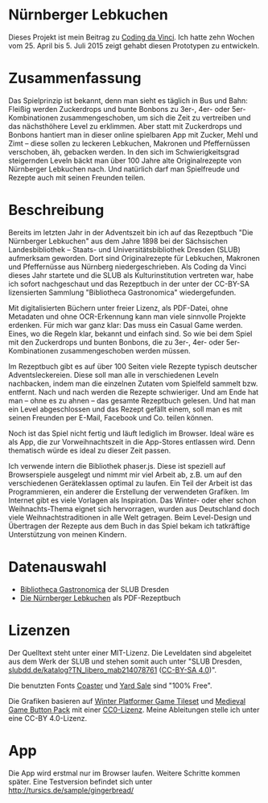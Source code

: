 # Nürnberger Lebkuchen

Dieses Projekt ist mein Beitrag zu [Coding da Vinci](http://codingdavinci.de/). Ich hatte zehn Wochen vom 25. April bis 5. Juli 2015 zeigt gehabt diesen Prototypen zu entwickeln.

# Zusammenfassung

Das Spielprinzip ist bekannt, denn man sieht es täglich in Bus und Bahn: Fleißig werden Zuckerdrops und bunte Bonbons zu 3er-, 4er- oder 5er-Kombinationen zusammengeschoben, um sich die Zeit zu vertreiben und das nächsthöhere Level zu erklimmen. Aber statt mit Zuckerdrops und Bonbons hantiert man in dieser online spielbaren App mit Zucker, Mehl und Zimt – diese sollen zu leckeren Lebkuchen, Makronen und Pfeffernüssen verschoben, äh, gebacken werden. In den sich im Schwierigkeitsgrad steigernden Leveln bäckt man über 100 Jahre alte Originalrezepte von Nürnberger Lebkuchen nach. Und natürlich darf man Spielfreude und Rezepte auch mit seinen Freunden teilen.

# Beschreibung

Bereits im letzten Jahr in der Adventszeit bin ich auf das Rezeptbuch "Die Nürnberger Lebkuchen" aus dem Jahre 1898 bei der Sächsischen Landesbibliothek – Staats- und Universitätsbibliothek Dresden (SLUB) aufmerksam geworden. Dort sind Originalrezepte für Lebkuchen, Makronen und Pfeffernüsse aus Nürnberg niedergeschrieben. Als Coding da Vinci dieses Jahr startete und die SLUB als Kulturinstitution vertreten war, habe ich sofort nachgeschaut und das Rezeptbuch in der unter der CC-BY-SA lizensierten Sammlung "Bibliotheca Gastronomica" wiedergefunden.

Mit digitalisierten Büchern unter freier Lizenz, als PDF-Datei, ohne Metadaten und ohne OCR-Erkennung kann man viele sinnvolle Projekte erdenken. Für mich war ganz klar: Das muss ein Casual Game werden. Eines, wo die Regeln klar, bekannt und einfach sind. So wie bei dem Spiel mit den Zuckerdrops und bunten Bonbons, die zu 3er-, 4er- oder 5er-Kombinationen zusammengeschoben werden müssen.

Im Rezeptbuch gibt es auf über 100 Seiten viele Rezepte typisch deutscher Adventsleckereien. Diese soll man alle in verschiedenen Leveln nachbacken, indem man die einzelnen Zutaten vom Spielfeld sammelt bzw. entfernt. Nach und nach werden die Rezepte schwieriger. Und am Ende hat man – ohne es zu ahnen – das gesamte Rezeptbuch gelesen. Und hat man ein Level abgeschlossen und das Rezept gefällt einem, soll man es mit seinen Freunden per E-Mail, Facebook und Co. teilen können.

Noch ist das Spiel nicht fertig und läuft lediglich im Browser. Ideal wäre es als App, die zur Vorweihnachtszeit in die App-Stores entlassen wird. Denn thematisch würde es ideal zu dieser Zeit passen.

Ich verwende intern die Bibliothek phaser.js. Diese ist speziell auf Browserspiele ausgelegt und nimmt mir viel Arbeit ab, z.B. um auf den verschiedenen Geräteklassen optimal zu laufen. Ein Teil der Arbeit ist das Programmieren, ein anderer die Erstellung der verwendeten Grafiken. Im Internet gibt es viele Vorlagen als Inspiration. Das Winter- oder eher schon Weihnachts-Thema eignet sich hervorragen, wurden aus Deutschland doch viele Weihnachtstraditionen in alle Welt getragen. Beim Level-Design und Übertragen der Rezepte aus dem Buch in das Spiel bekam ich tatkräftige Unterstützung von meinen Kindern.

# Datenauswahl

* [Bibliotheca Gastronomica](http://codingdavinci.de/daten/#slub-dresden) der SLUB Dresden
* [Die Nürnberger Lebkuchen](http://digital.slub-dresden.de/werkansicht/dlf/12327/) als PDF-Rezeptbuch

# Lizenzen

Der Quelltext steht unter einer MIT-Lizenz. Die Leveldaten sind abgeleitet aus dem Werk der SLUB und stehen somit auch unter "SLUB Dresden, [slubdd.de/katalog?TN_libero_mab214078761](http://slubdd.de/katalog?TN_libero_mab214078761) ([CC-BY-SA 4.0](http://creativecommons.org/licenses/by-sa/4.0/deed.de))".

Die benutzten Fonts [Coaster](http://www.dafont.com/coaster.font) und [Yard Sale](http://www.dafont.com/yard-sale.font) sind "100% Free".

Die Grafiken basieren auf [Winter Platformer Game Tileset](http://www.gameart2d.com/winter-platformer-game-tileset.html) und [Medieval Game Button Pack](http://www.gameart2d.com/free-medieval-game-button-pack.html) mit einer [CC0-Lizenz](http://creativecommons.org/publicdomain/zero/1.0/). Meine Ableitungen stelle ich unter eine CC-BY 4.0-Lizenz.

# App

Die App wird erstmal nur im Browser laufen. Weitere Schritte kommen später. Eine Testversion befindet sich unter http://tursics.de/sample/gingerbread/
